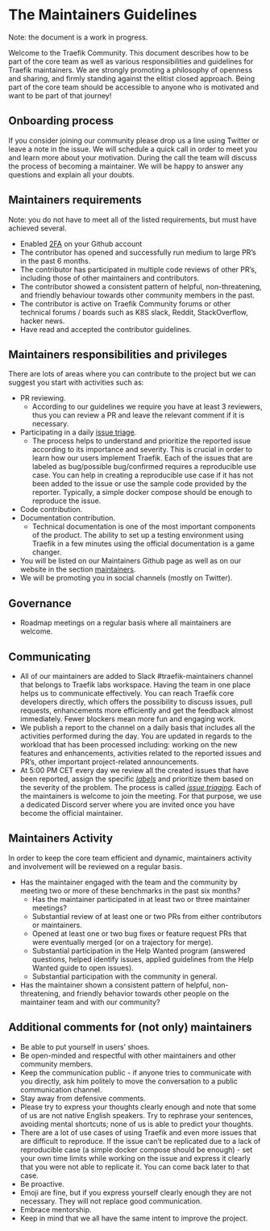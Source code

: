 # The Maintainers Guidelines

Note: the document is a work in progress.

Welcome to the Traefik Community. This document describes how to be part of the core team as well as various responsibilities and guidelines for Traefik maintainers. We are strongly promoting a philosophy of openness and sharing, and firmly standing against the elitist closed approach. Being part of the core team should be accessible to anyone who is motivated and want to be part of that journey!

## Onboarding process

If you consider joining our community please drop us a line using Twitter or leave a note in the issue. We will schedule a quick call in order to meet you and learn more about your motivation. During the call the team will discuss the process of becoming a maintainer. We will be happy to answer any questions and explain all your doubts.

## Maintainers requirements

Note: you do not have to meet all of the listed requirements, but must have achieved several.

- Enabled [2FA](https://docs.github.com/en/github/authenticating-to-github/securing-your-account-with-two-factor-authentication-2fa/configuring-two-factor-authentication) on your Github account
- The contributor has opened and successfully run medium to large PR’s in the past 6 months.
- The contributor has participated in multiple code reviews of other PR’s, including those of other maintainers and contributors.
- The contributor showed a consistent pattern of helpful, non-threatening, and friendly behaviour towards other community members in the past.
- The contributor is active on Traefik Community forums or other technical forums / boards such as K8S slack, Reddit, StackOverflow, hacker news.
- Have read and accepted the contributor guidelines.

## Maintainers responsibilities and privileges

There are lots of areas where you can contribute to the project but we can suggest you start with activities such as:

- PR reviewing. 
  - According to our guidelines we require you have at least 3 reviewers, thus you can review a PR and leave the relevant comment if it is necessary.
- Participating in a daily [issue triage](https://github.com/traefik/contributors-guide/blob/master/issue_triage.md). 
  - The process helps to understand and prioritize the reported issue according to its importance and severity. This is crucial in order to learn how our users implement Traefik. Each of the issues that are labeled as bug/possible bug/confirmed requires a reproducible use case. You can help in creating a reproducible use case if it has not been added to the issue or use the sample code provided by the reporter. Typically, a simple docker compose should be enough to reproduce the issue.
- Code contribution. 
- Documentation contribution. 
  - Technical documentation is one of the most important components of the product. The ability to set up a testing environment using Traefik in a few minutes using the official documentation is a game changer.
- You will be listed on our Maintainers Github page as well as on our website in the section [maintainers](maintainers.md).
- We will be promoting you in social channels (mostly on Twitter).

## Governance

- Roadmap meetings on a regular basis where all maintainers are welcome.

## Communicating

- All of our maintainers are added to Slack #traefik-maintainers channel that belongs to Traefik labs workspace. Having the team in one place helps us to communicate effectively. You can reach Traefik core developers directly, which offers the possibility to discuss issues, pull requests, enhancements more efficiently and get the feedback almost immediately. Fewer blockers mean more fun and engaging work.
- We publish a report to the channel on a daily basis that includes all the activities performed during the day. You are updated in regards to the workload that has been processed including: working on the new features and enhancements, activities related to the reported issues and PR’s, other important project-related announcements.
- At 5:00 PM CET every day we review all the created issues that have been reported, assign the specific *[labels](maintainers.md#Labels)* and prioritize them based on the severity of the problem. The process is called *[issue triaging](https://github.com/traefik/contributors-guide/blob/master/issue_triage.md).* Each of the maintainers is welcome to join the meeting. For that purpose, we use a dedicated Discord server where you are invited once you have become the official maintainer.

## Maintainers Activity
In order to keep the core team efficient and dynamic, maintainers activity and involvement will be reviewed on a regular basis.

- Has the maintainer engaged with the team and the community by meeting two or more of these benchmarks in the past six months?
    - Has the maintainer participated in at least two or three maintainer meetings?
    - Substantial review of at least one or two PRs from either contributors or maintainers.
    - Opened at least one or two bug fixes or feature request PRs that were eventually merged (or on a trajectory for merge).
    - Substantial participation in the Help Wanted program (answered questions, helped identify issues, applied guidelines from the Help Wanted guide to open issues).
    - Substantial participation with the community in general.
- Has the maintainer shown a consistent pattern of helpful, non-threatening, and friendly behavior towards other people on the maintainer team and with our community?

## Additional comments for (not only) maintainers

- Be able to put yourself in users’ shoes.
- Be open-minded and respectful with other maintainers and other community members.
- Keep the communication public - if anyone tries to communicate with you directly, ask him politely to move the conversation to a public communication channel.
- Stay away from defensive comments.
- Please try to express your thoughts clearly enough and note that some of us are not native English speakers. Try to rephrase your sentences, avoiding mental shortcuts; none of us is able to predict your thoughts.
- There are a lot of use cases of using Traefik and even more issues that are difficult to reproduce. If the issue can’t be replicated due to a lack of reproducible case (a simple docker compose should be enough) - set your own time limits while working on the issue and express it clearly that you were not able to replicate it. You can come back later to that case.
- Be proactive.
- Emoji are fine, but if you express yourself clearly enough they are not necessary. They will not replace good communication.
- Embrace mentorship.
- Keep in mind that we all have the same intent to improve the project.
